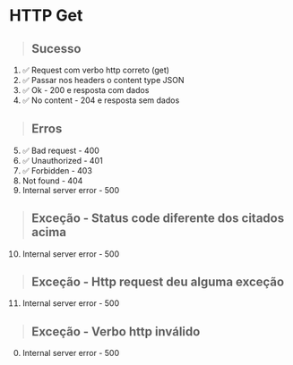 # HTTP Get

> ## Sucesso
1. ✅ Request com verbo http correto (get)
2. ✅ Passar nos headers o content type JSON
3. ✅ Ok - 200 e resposta com dados
4. ✅ No content - 204 e resposta sem dados

> ## Erros
5. ✅ Bad request - 400
6. ✅ Unauthorized - 401
7. ✅ Forbidden - 403
8. Not found - 404
9. Internal server error - 500

> ## Exceção - Status code diferente dos citados acima
10. Internal server error - 500

> ## Exceção - Http request deu alguma exceção
11. Internal server error - 500

> ## Exceção - Verbo http inválido
0. Internal server error - 500